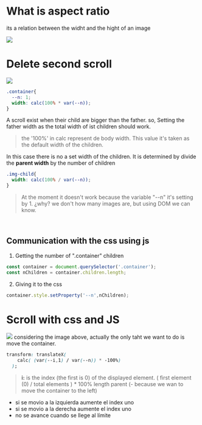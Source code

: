 # What is aspect ratio
its a relation between the widht and the hight of an image

![](https://www.akiascreens.com/uploads/1/1/9/6/119623492/published/aspect-ratios.png?1614793864)


# Delete second scroll
![](https://i.postimg.cc/9MRqtZwp/second-Scroll.png)


```css
.container{
  --n: 1;
  width: calc(100% * var(--n));
}
```
A scroll exist when their child are bigger than the father. so, Setting the father width as the total width of ist children should work.

> the '100%' in calc represent de body width. This value it's taken as the default width of the children.

In this case there is no a set width of the children. It is determined by divide the **parent width** by the number of children

```css
.img-child{
  width: calc(100% / var(--n));
}
```

> At the moment it doesn't work because the variable "--n" it's setting by 1. ¿why? we don't how many images are, but using DOM we can know.

<br>

## Communication with the css using js
1. Getting the number of ".container" children

```js
const container = document.querySelector('.container');
const nChildren = container.children.length;
```
2. Giving it to the css

```js
container.style.setProperty('--n',nChildren);
```
# Scroll with css and JS
![](https://i.postimg.cc/MZfyy2yS/jsScroll.png)
considering the image above, actually the only taht we want to do is move the container.

```css
transform: translateX(
    calc( (var(--i,1) / var(--n)) * -100%) 
  );
```

>**i:** is the index (the first is 0) of the displayed element.
( first element (0) / total elements ) * 100% length parent (- because we wan to move the container to the left)



* si se movio a la izquierda aumente el index uno
* si se movio a la derecha aumente el index uno
* no se avance cuando se llege al límite


